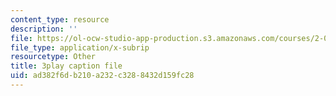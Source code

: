 ```yaml
---
content_type: resource
description: ''
file: https://ol-ocw-studio-app-production.s3.amazonaws.com/courses/2-003sc-engineering-dynamics-fall-2011/ad382f6db210a232c3288432d159fc28_f1pxiNDTyHc.srt
file_type: application/x-subrip
resourcetype: Other
title: 3play caption file
uid: ad382f6d-b210-a232-c328-8432d159fc28
---
```

